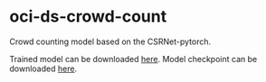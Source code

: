 # oci-ds-crowd-count
Crowd counting model based on the CSRNet-pytorch.

Trained model can be downloaded [here](https://drive.google.com/file/d/15t5rpMiEJ7HZ7ZrqFsjWeNMAskxPjNrN/view?usp=drive_link).
Model checkpoint can be downloaded [here](https://drive.google.com/file/d/1snA-CqSkVl6ulU3SEHq_TBWVocm2vcuT/view?usp=drive_link).
